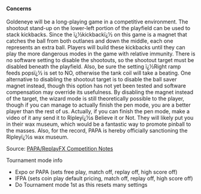 #### Concerns
            
Goldeneye will be a long-playing game in a competitive environment. The shootout stand-up on the lower-left portion of the playfield can be used to stack kickbacks. Since the ï¿½kickbackï¿½ on this game is a magnet that catches the ball from both outlanes and down the middle, each one represents an extra ball. Players will build these kickbacks until they can play the more dangerous modes in the game with relative immunity. There is no software setting to disable the shootouts, so the shootout target must be disabled beneath the playfield. Also, be sure the setting ï¿½Right ramp feeds popsï¿½ is set to NO, otherwise the tank coil will take a beating. One alternative to disabling the shootout target is to disable the ball saver magnet instead, though this option has not yet been tested and software compensation may override its usefulness. By disabling the magnet instead of the target, the wizard mode is still theoretically possible to the player, though if you can manage to actually finish the pen mode, you are a better player than the rest of us. Actually, if you can finish the pen mode, make a video of it any send it to Ripleyï¿½s Believe it or Not. They will likely put you in their wax museum, which would be a fantastic way to promote pinball to the masses. Also, for the record, PAPA is hereby officially sanctioning the Ripleyï¿½s wax museum.

Source: [PAPA/ReplayFX Competition Notes](https://replayfoundation.org/papa/learning-center/director-guide/game-notes/#GameNotes)

Tournament mode info
-   Expo or PAPA (sets free play, match off, replay off, high score off)
-   IFPA (sets coin play default pricing, match off, replay off, high score off)
-   Do Tournament mode 1st as this resets many settings